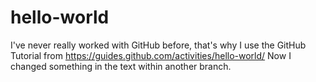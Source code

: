 # hello-world
I've never really worked with GitHub before, that's why I use the GitHub Tutorial from https://guides.github.com/activities/hello-world/
Now I changed something in the text within another branch.
